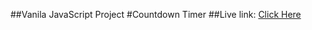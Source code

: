 ##Vanila JavaScript Project
#Countdown Timer
##Live link: <a href="https://countdown-timer-nh.netlify.app/">Click Here</a>